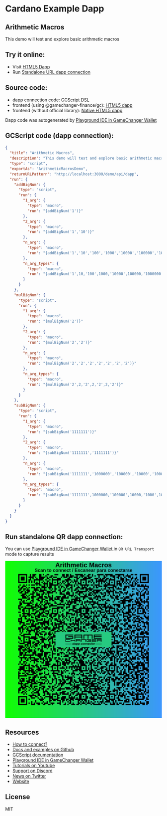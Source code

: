 
# Cardano Example Dapp

## **Arithmetic Macros**

This demo will test and explore basic arithmetic macros


## Try it online: 

-  Visit [HTML5 Dapp](https://gamechangerfinance.github.io/gamechanger.wallet/examples/Arithmetic%20Macros.html)
-  Run [Standalone URL dapp connection](https://beta-wallet.gamechanger.finance/api/2/run/1-H4sIAAAAAAAAA6WSUWuDMBSF_0rIix0IRvfmW8ceuzHG9lxSDTUQTUiubEP870uqxsUJrVTwxkvu-U44psPAQTCc473mUNUMeIFeaKGlwTEumSk0V8BlYyc-Km5QyWqJvrgQCJgBRJsSsW8lpGboRI0V05lTTxz4Uc5igNneKqSGvQlsB9dny7cTmkGrm8_3wxsFYNrZVwAqTxIhCyoqaSB_JIQk7jwJVTwpqVJO2NrZDtOyfOLn17Z2zdJ-nEmPVJ__7F-OO23jziN2URo99LiPcbZBEUcpGWXNVpkrY50Wv84fAf7o2OZWk5SMFo7kDQZsiO-tQd2Ke8P0iF2U3RZmoIi96kqW_1Rr74bYQl4WL-qUkGlP9ybkEfYHDc9tOa3o4gXhSmbrBEJWb11wK_1t3RLpmt3oNpulc3tpBqN0yLvvfwFtghP4twQAAA)

## Source code:

- dapp connection code: [GCScript DSL](Arithmetic%20Macros.gcscript)
- frontend (using @gamechanger-finance/gc): [HTML5 dapp](Arithmetic%20Macros.html)
- frontend (without official library): [Native HTML5 dapp](Arithmetic%20Macros_nolib.html)

Dapp code was autogenerated by [Playground IDE in GameChanger Wallet ](https://beta-wallet.gamechanger.finance/playground)

## GCScript code (dapp connection):
```json
{
  "title": "Arithmetic Macros",
  "description": "This demo will test and explore basic arithmetic macros",
  "type": "script",
  "exportAs": "ArithmeticMacrosDemo",
  "returnURLPattern": "http://localhost:3000/demo/api/dapp",
  "run": {
    "addBigNum": {
      "type": "script",
      "run": {
        "1_arg": {
          "type": "macro",
          "run": "{addBigNum('1')}"
        },
        "2_arg": {
          "type": "macro",
          "run": "{addBigNum('1','10')}"
        },
        "n_arg": {
          "type": "macro",
          "run": "{addBigNum('1','10','100','1000','10000','100000','1000000')}"
        },
        "n_arg_types": {
          "type": "macro",
          "run": "{addBigNum('1',10,'100',1000,'10000',100000,'1000000')}"
        }
      }
    },
    "mulBigNum": {
      "type": "script",
      "run": {
        "1_arg": {
          "type": "macro",
          "run": "{mulBigNum('2')}"
        },
        "2_arg": {
          "type": "macro",
          "run": "{mulBigNum('2','2')}"
        },
        "n_arg": {
          "type": "macro",
          "run": "{mulBigNum('2','2','2','2','2','2','2')}"
        },
        "n_arg_types": {
          "type": "macro",
          "run": "{mulBigNum('2',2,'2',2,'2',2,'2')}"
        }
      }
    },
    "subBigNum": {
      "type": "script",
      "run": {
        "1_arg": {
          "type": "macro",
          "run": "{subBigNum('1111111')}"
        },
        "2_arg": {
          "type": "macro",
          "run": "{subBigNum('1111111','1111111')}"
        },
        "n_arg": {
          "type": "macro",
          "run": "{subBigNum('1111111','1000000','100000','10000','1000','100','10','1')}"
        },
        "n_arg_types": {
          "type": "macro",
          "run": "{subBigNum('1111111',1000000,'100000',10000,'1000',100,'10',1)}"
        }
      }
    }
  }
}
```

## Run standalone QR dapp connection: 

You can use [Playground IDE in GameChanger Wallet ](https://beta-wallet.gamechanger.finance/playground) in `QR URL Transport` mode to capture results

[![This GCScript/URL is too large! make it shorter uploading parts to GCFS. Unable to generate QR code](Arithmetic%20Macros.png)](https://gamechangerfinance.github.io/gamechanger.wallet/examples/Arithmetic%20Macros.png)

## Resources
- [How to connect?](https://www.npmjs.com/package/@gamechanger-finance/gc)
- [Docs and examples on Github](https://github.com/GameChangerFinance/gamechanger.wallet/)
- [GCScript documentation](https://beta-wallet.gamechanger.finance/doc/api/v2)
- [Playground IDE in GameChanger Wallet ](https://beta-wallet.gamechanger.finance/playground)
- [Tutorials on Youtube](https://www.youtube.com/@gamechanger.finance)
- [Support on Discord](https://discord.gg/vpbfyRaDKG)
- [News on Twitter](https://twitter.com/GameChangerOk)
- [Website](https://gamechanger.finance)

## License
MIT 
    
